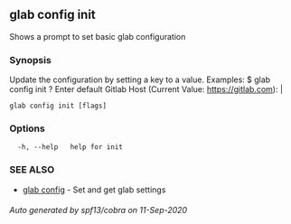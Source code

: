 ## glab config init

Shows a prompt to set basic glab configuration

### Synopsis

Update the configuration by setting a key to a value.
Examples:
  $ glab config init
  ? Enter default Gitlab Host (Current Value: https://gitlab.com): |


```
glab config init [flags]
```

### Options

```
  -h, --help   help for init
```

### SEE ALSO

* [glab config](glab_config.md)	 - Set and get glab settings

###### Auto generated by spf13/cobra on 11-Sep-2020
